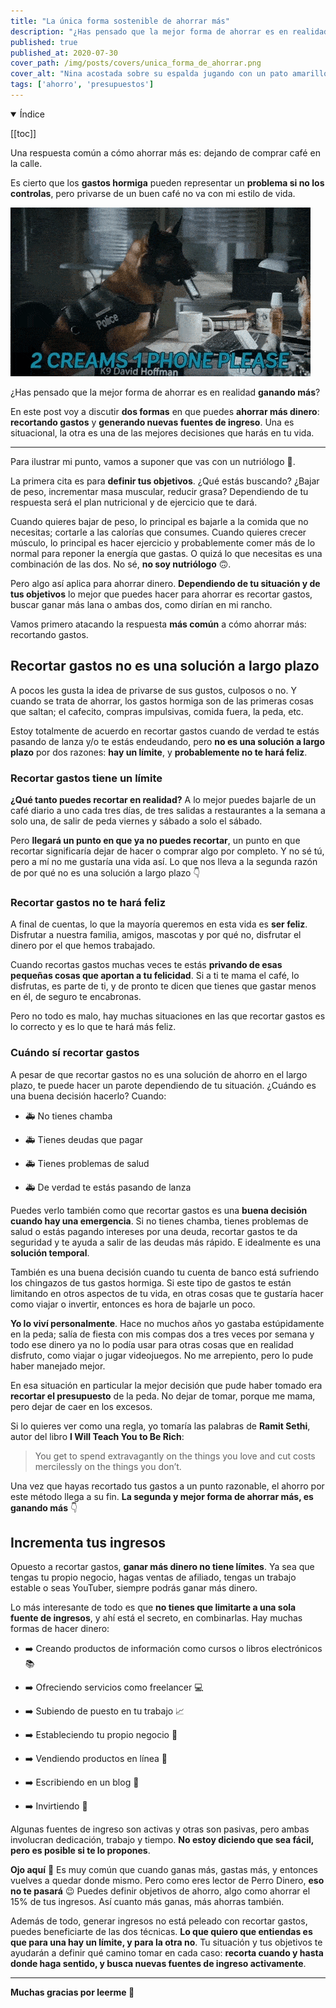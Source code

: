 ```yaml
---
title: "La única forma sostenible de ahorrar más"
description: "¿Has pensado que la mejor forma de ahorrar es en realidad ganando más?"
published: true
published_at: 2020-07-30
cover_path: /img/posts/covers/unica_forma_de_ahorrar.png
cover_alt: "Nina acostada sobre su espalda jugando con un pato amarillo de plástico"
tags: ['ahorro', 'presupuestos']
---
```


<details open>
  <summary>
    Índice
  </summary>

  [[toc]]

</details>

Una respuesta común a cómo ahorrar más es: dejando de comprar café en la calle. 

Es cierto que los **gastos hormiga** pueden representar un **problema si no los controlas**, pero privarse de un buen café no va con mi estilo de vida.

![Un perro policía metiendo un teléfono celular en una taza de café](/img/posts/dog_and_coffee.gif)

¿Has pensado que la mejor forma de ahorrar es en realidad **ganando más**?

En este post voy a discutir **dos formas** en que puedes **ahorrar más dinero**: **recortando gastos** y **generando nuevas fuentes de ingreso**. Una es situacional, la otra es una de las mejores decisiones que harás en tu vida.

***

Para ilustrar mi punto, vamos a suponer que vas con un nutriólogo 🍎.

La primera cita es para **definir tus objetivos**. ¿Qué estás buscando? ¿Bajar de peso, incrementar masa muscular, reducir grasa? Dependiendo de tu respuesta será el plan nutricional y de ejercicio que te dará.

Cuando quieres bajar de peso, lo principal es bajarle a la comida que no necesitas; cortarle a las calorías que consumes. Cuando quieres crecer músculo, lo principal es hacer ejercicio y probablemente comer más de lo normal para reponer la energía que gastas. O quizá lo que necesitas es una combinación de las dos. No sé, **no soy nutriólogo** 🙃.

Pero algo así aplica para ahorrar dinero. **Dependiendo de tu situación y de tus objetivos** lo mejor que puedes hacer para ahorrar es recortar gastos, buscar ganar más lana o ambas dos, como dirían en mi rancho.

Vamos primero atacando la respuesta **más común** a cómo ahorrar más: recortando gastos.

## Recortar gastos no es una solución a largo plazo

A pocos les gusta la idea de privarse de sus gustos, culposos o no. Y cuando se trata de ahorrar, los gastos hormiga son de las primeras cosas que saltan; el cafecito, compras impulsivas, comida fuera, la peda, etc.

Estoy totalmente de acuerdo en recortar gastos cuando de verdad te estás pasando de lanza y/o te estás endeudando, pero **no es una solución a largo plazo** por dos razones: **hay un límite**, y **probablemente no te hará feliz**.

### Recortar gastos tiene un límite

**¿Qué tanto puedes recortar en realidad?** A lo mejor puedes bajarle de un café diario a uno cada tres días, de tres salidas a restaurantes a la semana a solo una, de salir de peda viernes y sábado a solo el sábado.

Pero **llegará un punto en que ya no puedes recortar**, un punto en que recortar significaría dejar de hacer o comprar algo por completo. Y no sé tú, pero a mí no me gustaría una vida así. Lo que nos lleva a la segunda razón de por qué no es una solución a largo plazo 👇

### Recortar gastos no te hará feliz

A final de cuentas, lo que la mayoría queremos en esta vida es **ser feliz**. Disfrutar a nuestra familia, amigos, mascotas y por qué no, disfrutar el dinero por el que hemos trabajado. 

Cuando recortas gastos muchas veces te estás **privando de esas pequeñas cosas que aportan a tu felicidad**. Si a ti te mama el café, lo disfrutas, es parte de ti, y de pronto te dicen que tienes que gastar menos en él, de seguro te encabronas.

Pero no todo es malo, hay muchas situaciones en las que recortar gastos es lo correcto y es lo que te hará más feliz.

### Cuándo sí recortar gastos

A pesar de que recortar gastos no es una solución de ahorro en el largo plazo, te puede hacer un parote dependiendo de tu situación. ¿Cuándo es una buena decisión hacerlo? Cuando:

- 🚑 No tienes chamba

- 🚑 Tienes deudas que pagar

- 🚑 Tienes problemas de salud

- 🚑 De verdad te estás pasando de lanza

Puedes verlo también como que recortar gastos es una **buena decisión cuando hay una emergencia**. Si no tienes chamba, tienes problemas de salud o estás pagando intereses por una deuda, recortar gastos te da seguridad y te ayuda a salir de las deudas más rápido. E idealmente es una **solución temporal**.

También es una buena decisión cuando tu cuenta de banco está sufriendo los chingazos de tus gastos hormiga. Si este tipo de gastos te están limitando en otros aspectos de tu vida, en otras cosas que te gustaría hacer como viajar o invertir, entonces es hora de bajarle un poco.

**Yo lo viví personalmente**. Hace no muchos años yo gastaba estúpidamente en la peda; salía de fiesta con mis compas dos a tres veces por semana y todo ese dinero ya no lo podía usar para otras cosas que en realidad disfruto, como viajar o jugar videojuegos. No me arrepiento, pero lo pude haber manejado mejor.

En esa situación en particular la mejor decisión que pude haber tomado era **recortar el presupuesto** de la peda. No dejar de tomar, porque me mama, pero dejar de caer en los excesos. 

Si lo quieres ver como una regla, yo tomaría las palabras de **Ramit Sethi**, autor del libro **I Will Teach You to Be Rich**:

> You get to spend extravagantly on the things you love and cut costs mercilessly on the things you don’t.

Una vez que hayas recortado tus gastos a un punto razonable, el ahorro por este método llega a su fin. **La segunda y mejor forma de ahorrar más, es ganando más** 👇

## Incrementa tus ingresos

Opuesto a recortar gastos, **ganar más dinero no tiene límites**. Ya sea que tengas tu propio negocio, hagas ventas de afiliado, tengas un trabajo estable o seas YouTuber, siempre podrás ganar más dinero.

Lo más interesante de todo es que **no tienes que limitarte a una sola fuente de ingresos**, y ahí está el secreto, en combinarlas. Hay muchas formas de hacer dinero:

- ➡️ Creando productos de información como cursos o libros electrónicos 📚

- ➡️ Ofreciendo servicios como freelancer 💻

- ➡️ Subiendo de puesto en tu trabajo 📈

- ➡️ Estableciendo tu propio negocio 💼

- ➡️ Vendiendo productos en línea 🧩

- ➡️ Escribiendo en un blog 📝

- ➡️ Invirtiendo 💸

Algunas fuentes de ingreso son activas y otras son pasivas, pero ambas involucran dedicación, trabajo y tiempo. **No estoy diciendo que sea fácil, pero es posible si te lo propones**.

**Ojo aquí** 👀 Es muy común que cuando ganas más, gastas más, y entonces vuelves a quedar donde mismo. Pero como eres lector de Perro Dinero, **eso no te pasará** 😉 Puedes definir objetivos de ahorro, algo como ahorrar el 15% de tus ingresos. Así cuanto más ganas, más ahorras también.

Además de todo, generar ingresos no está peleado con recortar gastos, puedes beneficiarte de las dos técnicas. **Lo que quiero que entiendas es que para una hay un límite, y para la otra no**. Tu situación y tus objetivos te ayudarán a definir qué camino tomar en cada caso: **recorta cuando y hasta donde haga sentido, y busca nuevas fuentes de ingreso activamente**.

***

**Muchas gracias por leerme 💛**